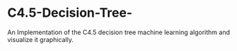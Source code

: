# C4.5-Decision-Tree-
An Implementation of the C4.5 decision tree machine learning algorithm and visualize it graphically. 
